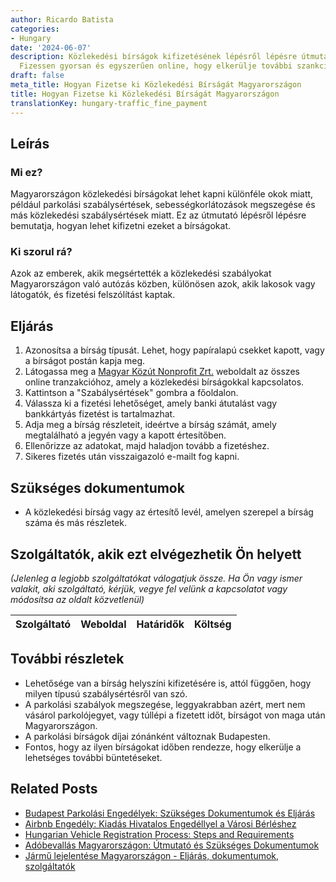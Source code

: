```yaml
---
author: Ricardo Batista
categories:
- Hungary
date: '2024-06-07'
description: Közlekedési bírságok kifizetésének lépésről lépésre útmutatója Magyarországon.
  Fizessen gyorsan és egyszerűen online, hogy elkerülje további szankciókat.
draft: false
meta_title: Hogyan Fizetse ki Közlekedési Bírságát Magyarországon
title: Hogyan Fizetse ki Közlekedési Bírságát Magyarországon
translationKey: hungary-traffic_fine_payment
---
```



## Leírás
### Mi ez?
Magyarországon közlekedési bírságokat lehet kapni különféle okok miatt, például parkolási szabálysértések, sebességkorlátozások megszegése és más közlekedési szabálysértések miatt. Ez az útmutató lépésről lépésre bemutatja, hogyan lehet kifizetni ezeket a bírságokat.

### Ki szorul rá?
Azok az emberek, akik megsértették a közlekedési szabályokat Magyarországon való autózás közben, különösen azok, akik lakosok vagy látogatók, és fizetési felszólítást kaptak.

## Eljárás
1. Azonosítsa a bírság típusát. Lehet, hogy papíralapú csekket kapott, vagy a bírságot postán kapja meg.
2. Látogassa meg a [Magyar Közút Nonprofit Zrt.](https://en.nemzetiutdij.hu/) weboldalt az összes online tranzakcióhoz, amely a közlekedési bírságokkal kapcsolatos.
3. Kattintson a "Szabálysértések" gombra a főoldalon.
4. Válassza ki a fizetési lehetőséget, amely banki átutalást vagy bankkártyás fizetést is tartalmazhat.
5. Adja meg a bírság részleteit, ideértve a bírság számát, amely megtalálható a jegyén vagy a kapott értesítőben.
6. Ellenőrizze az adatokat, majd haladjon tovább a fizetéshez.
7. Sikeres fizetés után visszaigazoló e-mailt fog kapni.

## Szükséges dokumentumok
- A közlekedési bírság vagy az értesítő levél, amelyen szerepel a bírság száma és más részletek.

## Szolgáltatók, akik ezt elvégezhetik Ön helyett
_(Jelenleg a legjobb szolgáltatókat válogatjuk össze. Ha Ön vagy ismer valakit, aki szolgáltató, kérjük, vegye fel velünk a kapcsolatot vagy módosítsa az oldalt közvetlenül)_

| Szolgáltató     |     Weboldal    |     Határidők    |       Költség     |
| :-------------: | :-------------: |  :-------------: | :-------------: |

## További részletek
- Lehetősége van a bírság helyszíni kifizetésére is, attól függően, hogy milyen típusú szabálysértésről van szó.
- A parkolási szabályok megszegése, leggyakrabban azért, mert nem vásárol parkolójegyet, vagy túllépi a fizetett időt, bírságot von maga után Magyarországon. 
- A parkolási bírságok díjai zónánként változnak Budapesten.
- Fontos, hogy az ilyen bírságokat időben rendezze, hogy elkerülje a lehetséges további büntetéseket.
## Related Posts

- [Budapest Parkolási Engedélyek: Szükséges Dokumentumok és Eljárás](https://tramitit.com/hu/guides/hungary/parkolasi_engedely_igenylese/)
- [Airbnb Engedély: Kiadás Hivatalos Engedéllyel a Városi Bérléshez](https://tramitit.com/hu/guides/hungary/airbnb_engedely_igenylese/)
- [Hungarian Vehicle Registration Process: Steps and Requirements](https://tramitit.com/hu/guides/hungary/gepjarmu_forgalomba_helyezese/)
- [Adóbevallás Magyarországon: Útmutató és Szükséges Dokumentumok](https://tramitit.com/hu/guides/hungary/adobevallas_benyujtasa/)
- [Jármű lejelentése Magyarországon - Eljárás, dokumentumok, szolgáltatók](https://tramitit.com/hu/guides/hungary/gepjarmu_forgalombol_valo_kivonasa/)